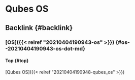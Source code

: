 # Qubes OS


## Backlink {#backlink}


### [OS]({{< relref "20210404190943-os" >}}) {#os--20210404190943-os-dot-md}


#### Top {#top}

[Qubes OS]({{< relref "20210404190948-qubes_os" >}})

